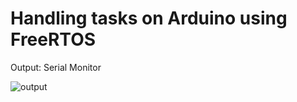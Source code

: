 # Handling tasks on Arduino using FreeRTOS

Output: Serial Monitor

![output](http://url/to/img.png)
